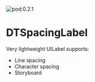 ![pod:0.2.1](https://img.shields.io/badge/pod-0.2.1-green.svg)

# DTSpacingLabel
Very lightweight UILabel supports:

* Line spacing
* Character spacing
* Storyboard
